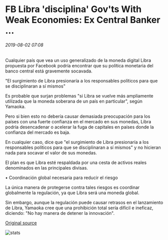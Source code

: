 # FB Libra 'disciplina' Gov'ts With Weak Economies: Ex Central Banker ...

###### 2019-08-02 07:08

Cualquier país que vea un uso generalizado de la moneda digital Libra propuesta por Facebook podría encontrar que su política monetaria del banco central está gravemente socavada.

"El surgimiento de Libra presionaría a los responsables políticos para que se disciplinaran a sí mismos"

Es probable que surjan problemas "si Libra se vuelve más ampliamente utilizada que la moneda soberana de un país en particular", según Yamaoka.

Pero si bien esto no debería causar demasiada preocupación para los países con una fuerte confianza en el mercado en sus monedas, Libra podría desencadenar o acelerar la fuga de capitales en países donde la confianza del mercado es baja.

En cualquier caso, dice que "el surgimiento de Libra presionaría a los responsables políticos para que se disciplinaran a sí mismos" y no hicieran nada para socavar el valor de sus monedas.

El plan es que Libra esté respaldada por una cesta de activos reales denominados en las principales divisas.

• Coordinación global necesaria para reducir el riesgo

La única manera de protegerse contra tales riesgos es coordinar globalmente la regulación, ya que Libra será una moneda global.

Sin embargo, aunque la regulación puede causar retrasos en el lanzamiento de Libra, Yamaoka cree que una prohibición total sería difícil e ineficaz, diciendo: "No hay manera de detener la innovación".

[Original source](https://cointelegraph.com/news/fb-libra-would-discipline-govts-with-weak-economies-ex-central-banker)

![stats](https://c.statcounter.com/11760860/0/a89fa40b/1/ "stats")